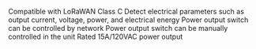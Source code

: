 Compatible with LoRaWAN Class C
Detect electrical parameters such as output current, voltage, power, and electrical energy
Power output switch can be controlled by network
Power output switch can be manually controlled in the unit
Rated 15A/120VAC power output
